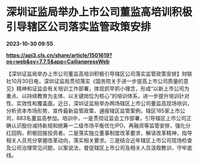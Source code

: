 # 深圳证监局举办上市公司董监高培训积极引导辖区公司落实监管政策安排

**2023-10-30 09:55**

**https://api3.cls.cn/share/article/1501619?os=web&sv=7.7.5&app=CailianpressWeb**

【深圳证监局举办上市公司董监高培训积极引导辖区公司落实监管政策安排】财联社10月30日电，深圳证监局贯彻落实《国务院关于进一步提高上市公司质量的意见》精神和证监会有关培训工作部署，体现抓早抓小理念，形成“以新上市公司为重点、以持续教育为主体、以关键岗位为核心”的培训体系，进一步提升培训针对性、实效性和覆盖面。近日，深圳证监局举办两场辖区上市公司董监高现场培训，分析资本市场形势、宣传最新监管政策、通报辖区监管案例，辖区185家上市公司，883名董监高参加。培训中，一是贯彻证监会工作部署，引导辖区上市公司正确认识股份减持新规和统筹一二级市场平衡优化IPO、再融资等监管安排，强化分红回购，积极回报投资者。二是落实独立董事制度改革要求，解读改革精神，指导相关人员充分掌握改革动向，落实相关要求。三是结合近年辖区上市公司现场检查及公司治理常见问题，以案说法，督促辖区上市公司及相关人员汲取教训，守牢底线。